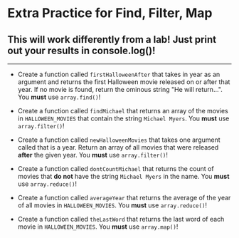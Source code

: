 # Extra Practice for Find, Filter, Map

## This will work differently from a lab! Just print out your results in console.log()!

---
- Create a function called `firstHalloweenAfter` that takes in year as an argument and returns the first Halloween movie released on or after that year. If no movie is found, return the ominous string "He will return...". You **must** use `array.find()`!

- Create a function called `findMichael` that returns an array of the movies in `HALLOWEEN_MOVIES` that contain the string `Michael Myers`. You **must** use `array.filter()`!

- Create a function called `newHalloweenMovies` that takes one argument called that is a year. Return an array of all movies that were released **after** the given year. You **must** use `array.filter()`!

- Create a function called `dontCountMichael` that returns the count of movies that **do not** have the string `Michael Myers` in the name. You **must** use `array.reduce()`!

- Create a function called `averageYear` that returns the average of the year of all movies in `HALLOWEEN_MOVIES`. You **must** use `array.reduce()`!

- Create a function called `theLastWord` that returns the last word of each movie in `HALLOWEEN_MOVIES`. You **must** use `array.map()`!
